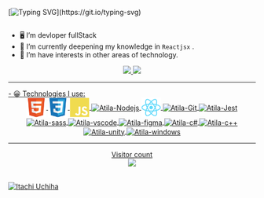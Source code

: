 [![Typing SVG](https://readme-typing-svg.demolab.com?font=Fira+Code&weight=500&size=24&pause=1000&color=c5f015&random=false&width=435&lines=Hello%2C+World!)](https://git.io/typing-svg)
##
- 🖥️ I’m devloper fullStack
- 🌱 I’m currently deepening my knowledge in ` Reactjsx ` .
- 🔎 I’m have interests in other areas of technology.

<div align="center">
  <a href="https://github.com/AtilaVasck">
  <img height="180em" src="https://github-readme-stats.vercel.app/api?username=AtilaVasck&show_icons=true&theme=highcontrast&include_all_commits=true&count_private=true"/>
  <img height="180em" src="https://github-readme-stats.vercel.app/api/top-langs/?username=AtilaVasck&layout=compact&langs_count=7&theme=highcontrast"/>
</div>

<hr>
    - 😀 Technologies I use:
  <div align="center" style="display: inline_block">
    <img align="center" alt="Atila-HTML" height="40" width="40" src="https://raw.githubusercontent.com/devicons/devicon/master/icons/html5/html5-original.svg">
    <img align="center" alt="Atila-CSS" height="40" width="40" src="https://raw.githubusercontent.com/devicons/devicon/master/icons/css3/css3-original.svg">
    <img align="center" alt="Atila-Js" height="40" width="40" src="https://raw.githubusercontent.com/devicons/devicon/master/icons/javascript/javascript-plain.svg">
    <img align="center" alt="Atila-Nodejs" height="40" width="40" src="https://cdn.jsdelivr.net/gh/devicons/devicon/icons/nodejs/nodejs-original.svg">
    <img align="center" alt="Atila-React" height="40" width="40" src="https://raw.githubusercontent.com/devicons/devicon/master/icons/react/react-original.svg">
    <img align="center" alt="Atila-Git" height="40" width="40" src="https://git-scm.com/images/logos/downloads/Git-Icon-1788C.png">
    <img align="center" alt="Atila-Jest" height="40" width="40" src="https://iconape.com/wp-content/png_logo_vector/jest-logo.png">
    <img align="center" alt="Atila-sass" height="40" width="40" src="https://img.icons8.com/?size=100&id=QBqFNfPPB2Kx&format=png&color=000000">
    <img align="center" alt="Atila-vscode" height="40" width="40" src="https://img.icons8.com/?size=100&id=0OQR1FYCuA9f&format=png&color=000000">
    <img align="center" alt="Atila-figma" height="40" width="40" src="https://img.icons8.com/?size=100&id=zfHRZ6i1Wg0U&format=png&color=000000">
    <img align="center" alt="Atila-c#" height="40" width="40" src="https://img.icons8.com/?size=100&id=55251&format=png&color=000000">
    <img align="center" alt="Atila-c++" height="40" width="40" src="https://img.icons8.com/?size=100&id=TpULddJc4gTh&format=png&color=000000">
    <img align="center" alt="Atila-unity" height="40" width="40" src="https://img.icons8.com/?size=100&id=39848&format=png&color=000000">
    <img align="center" alt="Atila-windows" height="40" width="40" src="https://img.icons8.com/?size=100&id=108792&format=png&color=000000">
   <!-- <img align="center" alt="Atila-Mysql" height="40" width="40" src="https://static-00.iconduck.com/assets.00/database-mysql-icon-1954x2048-08uox8qu.png"> -->
  </div>
  
  <hr>

<p align="center"> 
  Visitor count<br>
  <img src="https://profile-counter.glitch.me/AtilaVasck/count.svg" />
</p>


##
<img src="https://steamuserimages-a.akamaihd.net/ugc/1744563317713206002/BDC7D8B84E5244C42501E059448DC479BBC85324/?imw=637&imh=358&ima=fit&impolicy=Letterbox&imcolor=%23000000&letterbox=true" alt="Itachi Uchiha" width="980" style="max-width: 100%;">
  

